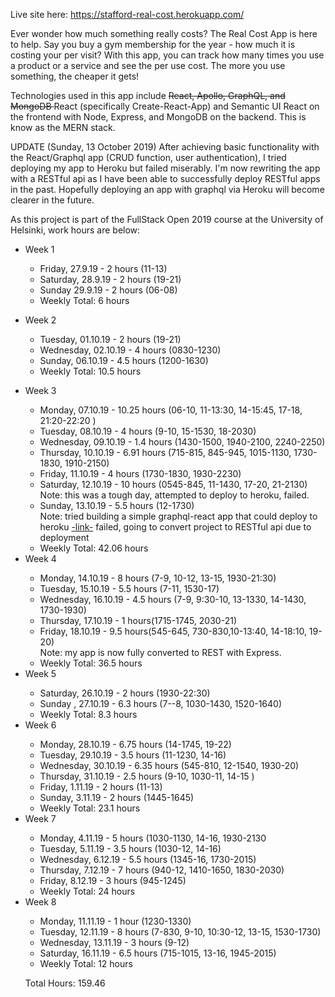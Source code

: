 Live site here: https://stafford-real-cost.herokuapp.com/

<p>Ever wonder how much something really costs? The Real Cost App is here to help. Say you buy a gym membership for the year - how much it is costing your per visit? With this app, you can track how many times you use a product or a service and see the per use cost. The more you use something, the cheaper it gets!</p>

<p>Technologies used in this app include <strike>React, Apollo, GraphQL, and MongoDB </strike> React (specifically Create-React-App) and Semantic UI React on the frontend with Node, Express, and MongoDB on the backend.  This is know as the MERN stack.</p>

<p>UPDATE (Sunday, 13 October 2019) After achieving basic functionality with the React/Graphql app (CRUD function, user authentication), I tried deploying my app to Heroku but failed miserably.  I'm now rewriting the app with a RESTful api as I have been able to successfully deploy RESTful apps in the past.  Hopefully deploying an app with graphql via Heroku will become clearer in the future.

<p>As this project is part of the FullStack Open 2019 course at the University of Helsinki, work hours are below:</p>

<ul>
<li>Week 1</li>
<ul>
<li>Friday, 27.9.19 - 2 hours (11-13)
</li>
<li>Saturday, 28.9.19 - 2 hours (19-21)</li>
<li>Sunday 29.9.19 - 2 hours (06-08)</li>
<li>Weekly Total: 6 hours </li>
</ul>
</ul>

<ul>
<li>Week 2</li>
<ul>
<li>Tuesday, 01.10.19 - 2 hours (19-21)</li>
<li>Wednesday, 02.10.19 - 4 hours (0830-1230)</li>
<li>Sunday, 06.10.19 - 4.5 hours 
(1200-1630)</li>
<li>Weekly Total: 10.5 hours</li>
</ul>
</ul>

<ul>
<li>Week 3</li>
<ul>
<li>Monday, 07.10.19 - 10.25 hours (06-10, 11-13:30, 14-15:45, 17-18, 21:20-22:20 )</li>
<li>Tuesday, 08.10.19 - 4 hours (9-10, 15-1530, 18-2030)</li>
<li>Wednesday, 09.10.19 - 1.4 hours (1430-1500, 1940-2100, 2240-2250)</li>
<li>Thursday, 10.10.19 - 6.91 hours (715-815, 845-945, 1015-1130, 1730-1830, 1910-2150)</li>
<li>Friday, 11.10.19 - 4 hours (1730-1830, 1930-2230)</li>
<li>Saturday, 12.10.19 - 10 hours (0545-845, 11-1430, 17-20, 21-2130)</li> 
  Note: this was a tough day, attempted to deploy to heroku, failed.
<li>Sunday, 13.10.19 - 5.5 hours (12-1730)</li> 
  Note: tried building a simple graphql-react app that could deploy to heroku <a href="https://github.com/daniel-stafford/Express-React-Heroku"> -link-</a> failed, going to convert project to RESTful api due to deployment 
<li>Weekly Total: 42.06 hours</li>
</ul>
 
<li>Week 4</li>
<ul>
<li>Monday, 14.10.19 - 8 hours (7-9, 10-12, 13-15, 1930-21:30)</li>
<li>Tuesday, 15.10.19 - 5.5 hours (7-11, 1530-17)</li>
<li>Wednesday, 16.10.19 - 4.5 hours (7-9, 9:30-10, 13-1330, 14-1430, 1730-1930)</li>
<li>Thursday, 17.10.19 - 1 hours(1715-1745, 2030-21)</li>
<li>Friday, 18.10.19 - 9.5 hours(545-645, 730-830,10-13:40, 14-18:10, 19-20)</li>
Note: my app is now fully converted to REST with Express.
<li>Weekly Total: 36.5 hours</li>
</ul>

<li>Week 5</li>
<ul>
<li>Saturday, 26.10.19 - 2 hours (1930-22:30)</li>
<li>Sunday , 27.10.19 - 6.3 hours (7--8, 1030-1430, 1520-1640)</li>
  
<li>Weekly Total: 8.3 hours</li>
</ul>

<li>Week 6</li>
<ul>
<li>Monday, 28.10.19 - 6.75 hours (14-1745, 19-22)</li>
<li>Tuesday, 29.10.19 - 3.5 hours (11-1230, 14-16)</li>
<li>Wednesday, 30.10.19 - 6.35 hours (545-810, 12-1540, 1930-20)</li>
<li>Thursday, 31.10.19 - 2.5 hours (9-10, 1030-11, 14-15 )</li>
<li>Friday, 1.11.19 - 2 hours (11-13)</li>
<li>Sunday, 3.11.19 - 2 hours (1445-1645)</li>

<li>Weekly Total: 23.1 hours</li>
</ul>

<li>Week 7</li>
<ul>
<li>Monday, 4.11.19 - 5 hours (1030-1130, 14-16, 1930-2130</li>
<li>Tuesday, 5.11.19 - 3.5 hours (1030-12, 14-16)</li>
<li>Wednesday, 6.12.19 - 5.5 hours (1345-16, 1730-2015) </li>
<li>Thursday, 7.12.19 - 7 hours (940-12, 1410-1650, 1830-2030) </li>
<li>Friday, 8.12.19 - 3 hours (945-1245) </li>

<li>Weekly Total: 24 hours</li>
</ul>

<li>Week 8</li>
<ul>
<li>Monday, 11.11.19 - 1 hour (1230-1330)</li>
<li>Tuesday, 12.11.19 - 8 hours (7-830, 9-10, 10:30-12, 13-15, 1530-1730)</li>
<li>Wednesday, 13.11.19 - 3 hours (9-12)</li>
<li>Saturday, 16.11.19 - 6.5 hours (715-1015, 13-16, 1945-2015)</li>

<li>Weekly Total: 12 hours</li>
</ul>
 
Total Hours: 159.46
